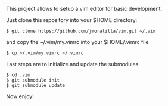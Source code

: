 This project allows to setup a vim editor for basic development.

Just clone this repository into your $HOME directory:

```shell
$ git clone https://github.com/jmoratilla/vim.git ~/.vim
```

and copy the ~/.vim/my.vimrc into your $HOME/.vimrc file

```shell
$ cp ~/.vim/my.vimrc ~/.vimrc
```

Last steps are to initialize and update the submodules

```shell
$ cd .vim
$ git submodule init
$ git submodule update
```

Now enjoy!

